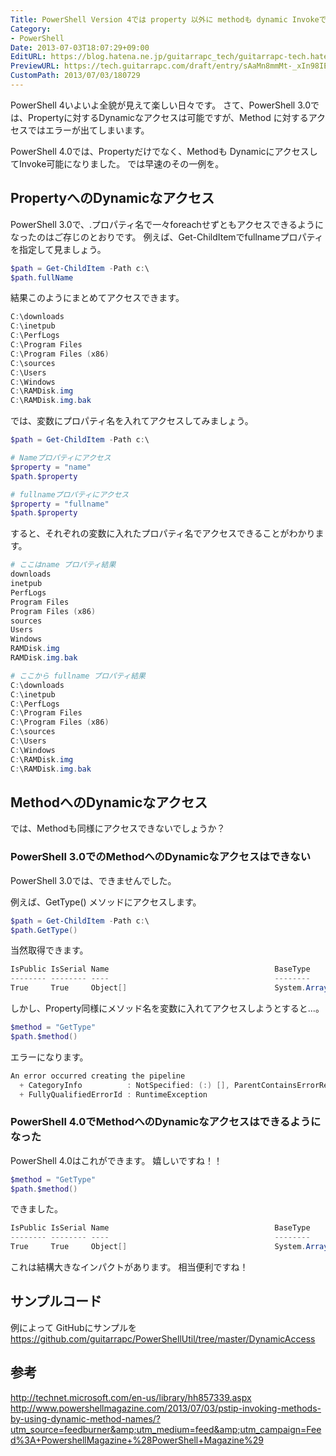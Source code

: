 ```yaml
---
Title: PowerShell Version 4では property 以外に methodも dynamic Invokeできるようになりました
Category:
- PowerShell
Date: 2013-07-03T18:07:29+09:00
EditURL: https://blog.hatena.ne.jp/guitarrapc_tech/guitarrapc-tech.hatenablog.com/atom/entry/6802418398340941232
PreviewURL: https://tech.guitarrapc.com/draft/entry/sAaMn8mmMt-_xIn98IEnqdmRaIU
CustomPath: 2013/07/03/180729
---
```


<!--
Date: 2013-07-03T18:07:29+09:00
URL: https://tech.guitarrapc.com/entry/2013/07/03/180729
-->

PowerShell 4いよいよ全貌が見えて楽しい日々です。
さて、PowerShell 3.0では、Propertyに対するDynamicなアクセスは可能ですが、Method に対するアクセスではエラーが出てしまいます。

PowerShell 4.0では、Propertyだけでなく、Methodも DynamicにアクセスしてInvoke可能になりました。
では早速のその一例を。



## PropertyへのDynamicなアクセス
PowerShell 3.0で、.プロパティ名で一々foreachせずともアクセスできるようになったのはご存じのとおりです。
例えば、Get-ChildItemでfullnameプロパティを指定して見ましょう。

```ps1
$path = Get-ChildItem -Path c:\
$path.fullName
```


結果このようにまとめてアクセスできます。

```ps1
C:\downloads
C:\inetpub
C:\PerfLogs
C:\Program Files
C:\Program Files (x86)
C:\sources
C:\Users
C:\Windows
C:\RAMDisk.img
C:\RAMDisk.img.bak
```


では、変数にプロパティ名を入れてアクセスしてみましょう。

```ps1
$path = Get-ChildItem -Path c:\

# Nameプロパティにアクセス
$property = "name"
$path.$property

# fullnameプロパティにアクセス
$property = "fullname"
$path.$property
```


すると、それぞれの変数に入れたプロパティ名でアクセスできることがわかります。

```ps1
# ここはname プロパティ結果
downloads
inetpub
PerfLogs
Program Files
Program Files (x86)
sources
Users
Windows
RAMDisk.img
RAMDisk.img.bak

# ここから fullname プロパティ結果
C:\downloads
C:\inetpub
C:\PerfLogs
C:\Program Files
C:\Program Files (x86)
C:\sources
C:\Users
C:\Windows
C:\RAMDisk.img
C:\RAMDisk.img.bak
```


## MethodへのDynamicなアクセス
では、Methodも同様にアクセスできないでしょうか？

###  PowerShell 3.0でのMethodへのDynamicなアクセスはできない
PowerShell 3.0では、できませんでした。

例えば、GetType() メソッドにアクセスします。

```ps1
$path = Get-ChildItem -Path c:\
$path.GetType()
```


当然取得できます。

```ps1
IsPublic IsSerial Name                                     BaseType
-------- -------- ----                                     --------
True     True     Object[]                                 System.Array
```


しかし、Property同様にメソッド名を変数に入れてアクセスしようとすると...。

```ps1
$method = "GetType"
$path.$method()
```


エラーになります。

```ps1
An error occurred creating the pipeline
  + CategoryInfo          : NotSpecified: (:) [], ParentContainsErrorRecordException
  + FullyQualifiedErrorId : RuntimeException
```



###  PowerShell 4.0でMethodへのDynamicなアクセスはできるようになった
PowerShell 4.0はこれができます。
嬉しいですね！！


```ps1
$method = "GetType"
$path.$method()
```


できました。

```ps1
IsPublic IsSerial Name                                     BaseType
-------- -------- ----                                     --------
True     True     Object[]                                 System.Array
```


これは結構大きなインパクトがあります。
相当便利ですね！


## サンプルコード
例によって GitHubにサンプルを
https://github.com/guitarrapc/PowerShellUtil/tree/master/DynamicAccess

## 参考
http://technet.microsoft.com/en-us/library/hh857339.aspx
http://www.powershellmagazine.com/2013/07/03/pstip-invoking-methods-by-using-dynamic-method-names/?utm_source=feedburner&amp;utm_medium=feed&amp;utm_campaign=Feed%3A+PowershellMagazine+%28PowerShell+Magazine%29
